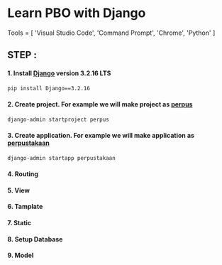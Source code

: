 # Learn PBO with Django

Tools = [ 'Visual Studio Code', 'Command Prompt', 'Chrome', 'Python' ]

## STEP :

#### 1. Install [Django](https://www.djangoproject.com/download/) version 3.2.16 LTS
 
```bash
pip install Django==3.2.16
```

#### 2. Create project. For example we will make project as <ins>perpus</ins>

```bash
django-admin startproject perpus
```

#### 3. Create application. For example we will make application as <ins>perpustakaan</ins>

```bash
django-admin startapp perpustakaan
```

#### 4. Routing

#### 5. View

#### 6. Tamplate

#### 7. Static

#### 8. Setup Database

#### 9. Model
